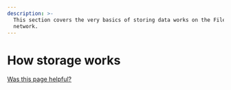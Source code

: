 ```yaml
---
description: >-
  This section covers the very basics of storing data works on the Filecoin
  network.
---
```


# How storage works

[Was this page helpful?](https://airtable.com/apppq4inOe4gmSSlk/pagoZHC2i1iqgphgl/form?prefill\_Page+URL=https://docs.filecoin.io/basics/how-storage-works)
